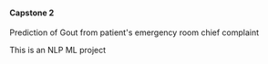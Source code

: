 #### Capstone 2

Prediction of Gout from patient's emergency room chief complaint

This is an NLP ML project

